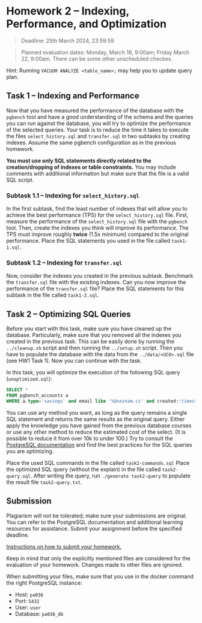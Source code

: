 # Homework 2 – Indexing, Performance, and Optimization

> Deadline: 25th March 2024, 23:59:59

> Planned evaluation dates: Monday, March 18, 9:00am; Friday March 22, 9:00am. There can be some other unscheduled checkes.

Hint: Running `VACUUM ANALYZE <table_name>;` may help you to update query plan.

## Task 1 – Indexing and Performance

Now that you have measured the performance of the database with the `pgbench` tool and have a good understanding of the schema and the queries you can run against the database, you will try to optimize the performance of the selected queries.
Your task is to reduce the time it takes to execute the files `select_history.sql` and `transfer.sql` in two subtasks by creating indexes.
Assume the same pgbench configuration as in the previous homework. 

**You must use only SQL statements directly related to the creation/dropping of indexes or table constraints.**
You may include comments with additional information but make sure that the file is a valid SQL script.

### Subtask 1.1 – Indexing for `select_history.sql`

In the first subtask, find the least number of indexes that will allow you to achieve the best performance (TPS) for the `select_history.sql` file.
First, measure the performance of the `select_history.sql` file with the `pgbench` tool.
Then, create the indexes you think will improve its performance.
The TPS must improve roughly **twice** (1.5x minimum) compared to the original performance.
Place the SQL statements you used in the file called `task1-1.sql`.

### Subtask 1.2 – Indexing for `transfer.sql`

Now, consider the indexes you created in the previous subtask.
Benchmark the `transfer.sql` file with the existing indexes.
Can you now improve the performance of the `transfer.sql` file?
Place the SQL statements for this subtask in the file called `task1-2.sql`.

## Task 2 – Optimizing SQL Queries

Before you start with this task, make sure you have cleaned up the database.
Particularly, make sure that you removed all the indexes you created in the previous task.
This can be easily done by running the `../cleanup.sh` script and then running the `../setup.sh` script.
Then you have to populate the database with the data from the `../data/<UCO>.sql` file (see HW1 Task 1).
Now you can continue with the task.

In this task, you will optimize the execution of the following SQL query (`unoptimized.sql`):

```sql
SELECT *
FROM pgbench_accounts a
WHERE a.type='savings' and email like '%@seznam.cz' and created::timestamptz between '2024-01-12 00:00:00' and '2024-01-18 23:59:59';
```

You can use any method you want, as long as the query remains a single SQL statement and returns the same results as the original query.
Either apply the knowledge you have gained from the previous database courses or use any other method to reduce the estimated cost of the select.
(It is possible to reduce it from over 10k to under 100.)
Try to consult the [PostgreSQL documentation](https://www.postgresql.org/docs/current/indexes.html) and find the best practices for the SQL queries you are optimizing.

Place the used SQL commands in the file called `task2-commands.sql`
Place the optimized SQL query (without the explain) in the file called `task2-query.sql`.
After writing the query, run `./generate task2-query` to populate the result file `task2-query.txt`.

## Submission

Plagiarism will not be tolerated; make sure your submissions are original.
You can refer to the PostgreSQL documentation and additional learning resources for assistance.
Submit your assignment before the specified deadline.

[Instructions on how to submit your homework.](https://gitlab.fi.muni.cz/groups/pa036-students/-/wikis/02-Submitting-(and-Resubmitting)-Homework)

Keep in mind that only the explicitly mentioned files are considered for the evaluation of your homework.
Changes made to other files are ignored.

When submitting your files, make sure that you use in the docker command the right PostgreSQL instance:
- Host: `pa036`
- Port: `5432`
- User: `user`
- Database: `pa036_db`
